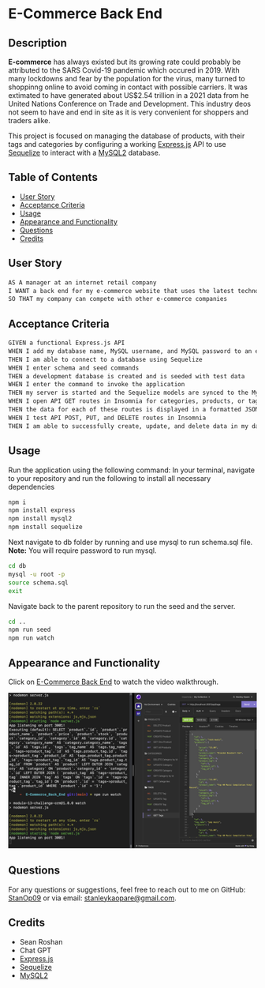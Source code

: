   # E-Commerce Back End

  ## Description
  **E-commerce** has always existed but its growing rate could probably be attributed to the SARS Covid-19 pandemic which occured in 2019. With many lockdowns and fear by the population for the virus, many turned to shoppinng online to avoid coming in contact with possible carriers. It was extimated to have generated about US$2.54 trillion in a 2021 data from he United Nations Conference on Trade and Development. This industry deos not seem to have and end in site as it is very convenient for shoppers and traders alike.

  This project is focused on managing the database of products, with their tags and categories by configuring a working [Express.js](https://expressjs.com/) API to use [Sequelize](https://sequelize.org/) to interact with a [MySQL2](https://dev.mysql.com/doc/) database.

  ## Table of Contents
  - [User Story](#UserStory)
  - [Acceptance Criteria](#AcceptanceCriteria)
  - [Usage](#Usage)
  - [Appearance and Functionality](#Appearance&Functionality)
  - [Questions](#questions)
  - [Credits](#Credits)

  ## User Story

  ```md
  AS A manager at an internet retail company
  I WANT a back end for my e-commerce website that uses the latest technologies
  SO THAT my company can compete with other e-commerce companies
  ```

  ## Acceptance Criteria

  ```md
  GIVEN a functional Express.js API
  WHEN I add my database name, MySQL username, and MySQL password to an environment variable file
  THEN I am able to connect to a database using Sequelize
  WHEN I enter schema and seed commands
  THEN a development database is created and is seeded with test data
  WHEN I enter the command to invoke the application
  THEN my server is started and the Sequelize models are synced to the MySQL database
  WHEN I open API GET routes in Insomnia for categories, products, or tags
  THEN the data for each of these routes is displayed in a formatted JSON
  WHEN I test API POST, PUT, and DELETE routes in Insomnia
  THEN I am able to successfully create, update, and delete data in my database
  ```

  ## Usage
  Run the application using the following command:
  In your terminal, navigate to your repository and run the following to install all necessary dependencies
  ```sh
  npm i
  npm install express
  npm install mysql2
  npm install sequelize
  ```
  Next navigate to db folder by running and use mysql to run schema.sql file. **Note:** You will require password to run mysql.
  ```sh
  cd db
  mysql -u root -p
  source schema.sql
  exit
  ```
  Navigate back to the parent repository to run the seed and the server.
  ```sh
  cd ..
  npm run seed
  npm run watch
  ```

  ## Appearance and Functionality 
  Click on [E-Commerce Back End](https://watch.screencastify.com/v/aUTRh5Hgab2AN2k0a5Be) to watch the video walkthrough.

  ![E-Commerse_Back_End](E-Commerse_Back_End.jpeg)
  ## Questions
  For any questions or suggestions, feel free to reach out to me on GitHub: [StanOp09](https://github.com/StanOp09) or via email: stanleykaopare@gmail.com.

  ## Credits
  - Sean Roshan
  - Chat GPT
  - [Express.js](https://expressjs.com/)
  - [Sequelize](https://sequelize.org/)
  - [MySQL2](https://dev.mysql.com/doc/)
